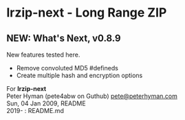 lrzip-next - Long Range ZIP
======================

## NEW: What's Next, v0.8.9

New features tested here.

* Remove convoluted MD5 #defineds
* Create multiple hash and encryption options


For **lrzip-next**\
Peter Hyman (pete4abw on Guthub) <pete@peterhyman.com>\
Sun, 04 Jan 2009, README\
2019- : README.md
